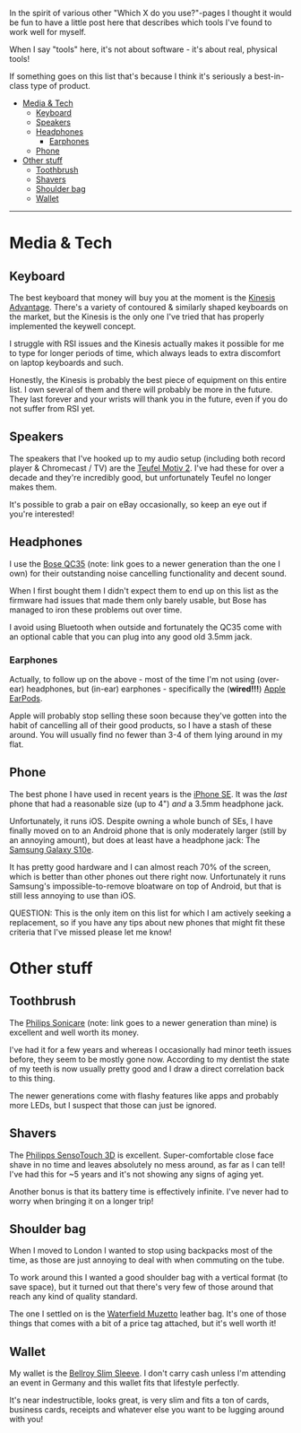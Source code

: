In the spirit of various other "Which X do you use?"-pages I thought it would be
fun to have a little post here that describes which tools I've found to work
well for myself.

When I say "tools" here, it's not about software - it's about real, physical
tools!

If something goes on this list that's because I think it's seriously a
best-in-class type of product.

<!-- markdown-toc start - Don't edit this section. Run M-x markdown-toc-refresh-toc -->
- [Media & Tech](#media--tech)
    - [Keyboard](#keyboard)
    - [Speakers](#speakers)
    - [Headphones](#headphones)
        - [Earphones](#earphones)
    - [Phone](#phone)
- [Other stuff](#other-stuff)
    - [Toothbrush](#toothbrush)
    - [Shavers](#shavers)
    - [Shoulder bag](#shoulder-bag)
    - [Wallet](#wallet)
<!-- markdown-toc end -->

---------

# Media & Tech

## Keyboard

The best keyboard that money will buy you at the moment is the [Kinesis
Advantage][advantage]. There's a variety of contoured & similarly shaped
keyboards on the market, but the Kinesis is the only one I've tried that has
properly implemented the keywell concept.

I struggle with RSI issues and the Kinesis actually makes it possible for me to
type for longer periods of time, which always leads to extra discomfort on
laptop keyboards and such.

Honestly, the Kinesis is probably the best piece of equipment on this entire
list. I own several of them and there will probably be more in the future. They
last forever and your wrists will thank you in the future, even if you do not
suffer from RSI yet.

[advantage]: https://kinesis-ergo.com/shop/advantage2/

## Speakers

The speakers that I've hooked up to my audio setup (including both record player
& Chromecast / TV) are the [Teufel Motiv 2][motiv-2]. I've had these for over a
decade and they're incredibly good, but unfortunately Teufel no longer makes
them.

It's possible to grab a pair on eBay occasionally, so keep an eye out if you're
interested!

[motiv-2]: https://www.teufelaudio.com/uk/pc/motiv-2-p167.html

## Headphones

I use the [Bose QC35][qc35] (note: link goes to a newer generation than the one
I own) for their outstanding noise cancelling functionality and decent sound.

When I first bought them I didn't expect them to end up on this list as the
firmware had issues that made them only barely usable, but Bose has managed to
iron these problems out over time.

I avoid using Bluetooth when outside and fortunately the QC35 come with an
optional cable that you can plug into any good old 3.5mm jack.

[qc35]: https://www.bose.co.uk/en_gb/products/headphones/over_ear_headphones/quietcomfort-35-wireless-ii.html

### Earphones

Actually, to follow up on the above - most of the time I'm not using (over-ear)
headphones, but (in-ear) earphones - specifically the (**wired!!!**) [Apple
EarPods][earpods].

Apple will probably stop selling these soon because they've gotten into the
habit of cancelling all of their good products, so I have a stash of these
around. You will usually find no fewer than 3-4 of them lying around in my
flat.

[earpods]: https://www.apple.com/uk/shop/product/MNHF2ZM/A/earpods-with-35mm-headphone-plug

## Phone

The best phone I have used in recent years is the [iPhone SE][se]. It was the
*last* phone that had a reasonable size (up to 4") *and* a 3.5mm headphone jack.

Unfortunately, it runs iOS. Despite owning a whole bunch of SEs, I have finally
moved on to an Android phone that is only moderately larger (still by an
annoying amount), but does at least have a headphone jack: The [Samsung Galaxy
S10e][s10e].

It has pretty good hardware and I can almost reach 70% of the screen, which is
better than other phones out there right now. Unfortunately it runs Samsung's
impossible-to-remove bloatware on top of Android, but that is still less
annoying to use than iOS.

QUESTION: This is the only item on this list for which I am actively seeking a
replacement, so if you have any tips about new phones that might fit these
criteria that I've missed please let me know!

[se]: https://en.wikipedia.org/wiki/IPhone_SE
[s10e]: https://www.phonearena.com/phones/Samsung-Galaxy-S10e_id11114

# Other stuff

## Toothbrush

The [Philips Sonicare][sonicare] (note: link goes to a newer generation than
mine) is excellent and well worth its money.

I've had it for a few years and whereas I occasionally had minor teeth issues
before, they seem to be mostly gone now. According to my dentist the state of my
teeth is now usually pretty good and I draw a direct correlation back to this
thing.

The newer generations come with flashy features like apps and probably more
LEDs, but I suspect that those can just be ignored.

[sonicare]: https://www.philips.co.uk/c-m-pe/electric-toothbrushes

## Shavers

The [Philipps SensoTouch 3D][sensotouch] is excellent. Super-comfortable close
face shave in no time and leaves absolutely no mess around, as far as I can
tell! I've had this for ~5 years and it's not showing any signs of aging yet.

Another bonus is that its battery time is effectively infinite. I've never had
to worry when bringing it on a longer trip!

[sensotouch]: https://www.philips.co.uk/c-p/1250X_40/norelco-sensotouch-3d-wet-and-dry-electric-razor-with-precision-trimmer

## Shoulder bag

When I moved to London I wanted to stop using backpacks most of the time, as
those are just annoying to deal with when commuting on the tube.

To work around this I wanted a good shoulder bag with a vertical format (to save
space), but it turned out that there's very few of those around that reach any
kind of quality standard.

The one I settled on is the [Waterfield Muzetto][muzetto] leather bag. It's one
of those things that comes with a bit of a price tag attached, but it's well
worth it!

[muzetto]: https://www.sfbags.com/collections/shoulder-messenger-bags/products/muzetto-leather-bag

## Wallet

My wallet is the [Bellroy Slim Sleeve][slim-sleeve]. I don't carry cash unless
I'm attending an event in Germany and this wallet fits that lifestyle perfectly.

It's near indestructible, looks great, is very slim and fits a ton of cards,
business cards, receipts and whatever else you want to be lugging around with
you!

[slim-sleeve]: https://bellroy.com/products/slim-sleeve-wallet/default/charcoal

